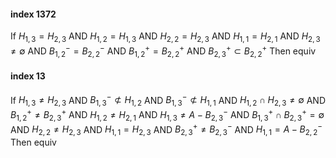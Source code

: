 #### index  1372
If 
$H_{1, 3} = H_{2, 3}$
 AND 
$H_{1, 2} = H_{1, 3}$
 AND 
$H_{2, 2} = H_{2, 3}$
 AND 
$H_{1, 1} = H_{2, 1}$
 AND 
$H_{2, 3} \neq  \emptyset$
 AND 
$B^-_{1, 2} = B^-_{2, 2}$
 AND 
$B^+_{1, 2} = B^+_{2, 2}$
 AND 
$B^+_{2, 3} \subset B^+_{2, 2}$
Then
equiv

#### index  13
If 
$H_{1, 3} \neq H_{2, 3}$
 AND 
$B^-_{1, 3} \not\subset H_{1, 2}$
 AND 
$B^-_{1, 3} \not\subset H_{1, 1}$
 AND 
$H_{1, 2} \cap H_{2, 3} \neq  \emptyset$
 AND 
$B^+_{1, 2} \neq B^+_{2, 3}$
 AND 
$H_{1, 2} \neq H_{2, 1}$
 AND 
$H_{1, 3} \neq A - B^-_{2, 3}$
 AND 
$B^+_{1, 3} \cap B^+_{2, 3} =  \emptyset$
 AND 
$H_{2, 2} \neq H_{2, 3}$
 AND 
$H_{1, 1} = H_{2, 3}$
 AND 
$B^+_{2, 3} \neq B^-_{2, 3}$
 AND 
$H_{1, 1} = A - B^-_{2, 2}$
Then
equiv
